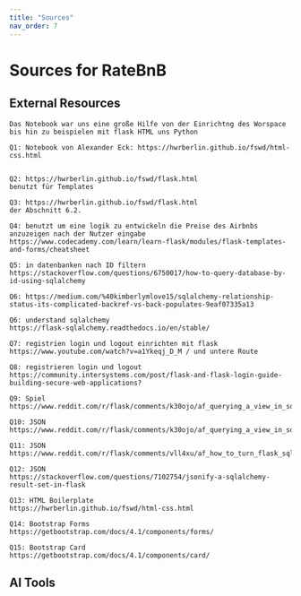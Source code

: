 ```yaml
---
title: "Sources"
nav_order: 7
---
```


# Sources for RateBnB

## External Resources

    Das Notebook war uns eine große Hilfe von der Einrichtng des Worspace bis hin zu beispielen mit flask HTML uns Python

    Q1: Notebook von Alexander Eck: https://hwrberlin.github.io/fswd/html-css.html
    

    Q2: https://hwrberlin.github.io/fswd/flask.html
    benutzt für Templates

    Q3: https://hwrberlin.github.io/fswd/flask.html
    der Abschnitt 6.2.

    Q4: benutzt um eine logik zu entwickeln die Preise des Airbnbs anzuzeigen nach der Nutzer eingabe
    https://www.codecademy.com/learn/learn-flask/modules/flask-templates-and-forms/cheatsheet

    Q5: in datenbanken nach ID filtern
    https://stackoverflow.com/questions/6750017/how-to-query-database-by-id-using-sqlalchemy

    Q6: https://medium.com/%40kimberlymlove15/sqlalchemy-relationship-status-its-complicated-backref-vs-back-populates-9eaf07335a13

    Q6: understand sqlalchemy
    https://flask-sqlalchemy.readthedocs.io/en/stable/

    Q7: registrien login und logout einrichten mit flask
    https://www.youtube.com/watch?v=a1Ykeqj_D_M / und untere Route

    Q8: registrieren login und logout
    https://community.intersystems.com/post/flask-and-flask-login-guide-building-secure-web-applications?

    Q9: Spiel
    https://www.reddit.com/r/flask/comments/k30ojo/af_querying_a_view_in_sqlite3_from_flask_app/

    Q10: JSON
    https://www.reddit.com/r/flask/comments/k30ojo/af_querying_a_view_in_sqlite3_from_flask_app/

    Q11: JSON
    https://www.reddit.com/r/flask/comments/vll4xu/af_how_to_turn_flask_sqlalchemy_query_results/
    
    Q12: JSON
    https://stackoverflow.com/questions/7102754/jsonify-a-sqlalchemy-result-set-in-flask

    Q13: HTML Boilerplate
    https://hwrberlin.github.io/fswd/html-css.html

    Q14: Bootstrap Forms
    https://getbootstrap.com/docs/4.1/components/forms/

    Q15: Bootstrap Card
    https://getbootstrap.com/docs/4.1/components/card/ 

## AI Tools
